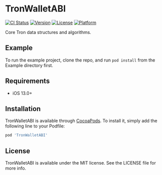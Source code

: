 # TronWalletABI

[![CI Status](https://img.shields.io/travis/TronLink/TronWalletABI.svg?style=flat)](https://travis-ci.org/TronLink/TronWalletABI)
[![Version](https://img.shields.io/cocoapods/v/TronWalletABI.svg?style=flat)](https://cocoapods.org/pods/TronWalletABI)
[![License](https://img.shields.io/cocoapods/l/TronWalletABI.svg?style=flat)](https://cocoapods.org/pods/TronWalletABI)
[![Platform](https://img.shields.io/cocoapods/p/TronWalletABI.svg?style=flat)](https://cocoapods.org/pods/TronWalletABI)

Core Tron data structures and algorithms.

## Example

To run the example project, clone the repo, and run `pod install` from the Example directory first.

## Requirements

- iOS 13.0+

## Installation

TronWalletABI is available through [CocoaPods](https://cocoapods.org). To install
it, simply add the following line to your Podfile:

```ruby
pod 'TronWalletABI'
```
## License

TronWalletABI is available under the MIT license. See the LICENSE file for more info.
